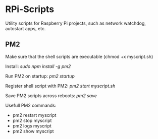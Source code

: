 # RPi-Scripts
Utility scripts for Raspberry Pi projects, such as network watchdog, autostart apps, etc.

## PM2
Make sure that the shell scripts are executable (chmod +x myscript.sh)

Install: *sudo npm install -g pm2*

Run PM2 on startup: *pm2 startup*

Register shell script with PM2: *pm2 start myscript.sh*
  
Save PM2 scripts across reboots: *pm2 save*

Usefull PM2 commands:
* pm2 restart myscript
* pm2 stop myscript
* pm2 logs myscript
* pm2 show myscript
